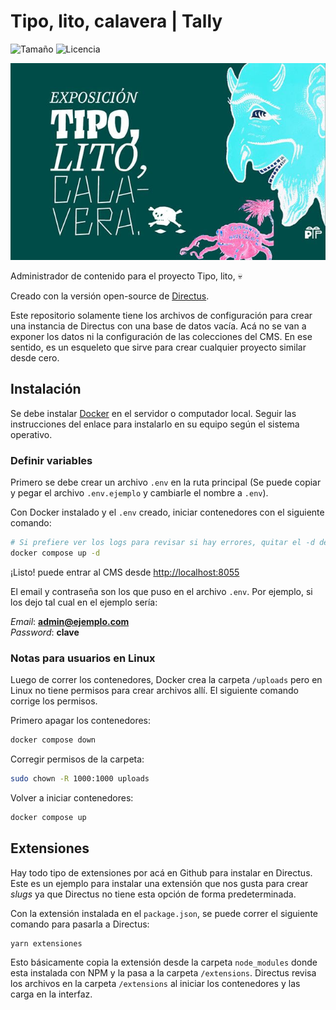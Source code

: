 # Tipo, lito, calavera | Tally

![Tamaño](https://img.shields.io/github/repo-size/enflujo/enflujo-tipo-lito-calavera?color=%235757f7&label=Tama%C3%B1o%20repo&logo=open-access&logoColor=white)
![Licencia](https://img.shields.io/github/license/enflujo/enflujo-tipo-lito-calavera?label=Licencia&logo=open-source-initiative&logoColor=white)

![Portada de exposición Tipo, lito, calavera](./docs/tipo-lito-calavera-640x40.jpg)

Administrador de contenido para el proyecto Tipo, lito, :skull:

Creado con la versión open-source de [Directus](https://directus.io/).

Este repositorio solamente tiene los archivos de configuración para crear una instancia de Directus con una base de datos vacía. Acá no se van a exponer los datos ni la configuración de las colecciones del CMS. En ese sentido, es un esqueleto que sirve para crear cualquier proyecto similar desde cero.

## Instalación

Se debe instalar [Docker](https://docs.docker.com/) en el servidor o computador local. Seguir las instrucciones del enlace para instalarlo en su equipo según el sistema operativo.

### Definir variables

Primero se debe crear un archivo `.env` en la ruta principal (Se puede copiar y pegar el archivo `.env.ejemplo` y cambiarle el nombre a `.env`).

Con Docker instalado y el `.env` creado, iniciar contenedores con el siguiente comando:

```bash
# Si prefiere ver los logs para revisar si hay errores, quitar el -d del final.
docker compose up -d
```

¡Listo! puede entrar al CMS desde [http://localhost:8055](http://localhost:8055)

El email y contraseña son los que puso en el archivo `.env`. Por ejemplo, si los dejo tal cual en el ejemplo sería:

_Email_: **admin@ejemplo.com**  
_Password_: **clave**

### Notas para usuarios en Linux

Luego de correr los contenedores, Docker crea la carpeta `/uploads` pero en Linux no tiene permisos para crear archivos allí. El siguiente comando corrige los permisos.

Primero apagar los contenedores:

```bash
docker compose down
```

Corregir permisos de la carpeta:

```bash
sudo chown -R 1000:1000 uploads
```

Volver a iniciar contenedores:

```bash
docker compose up
```

## Extensiones

Hay todo tipo de extensiones por acá en Github para instalar en Directus. Este es un ejemplo para instalar una extensión que nos gusta para crear _slugs_ ya que Directus no tiene esta opción de forma predeterminada.

Con la extensión instalada en el `package.json`, se puede correr el siguiente comando para pasarla a Directus:

```bash
yarn extensiones
```

Esto básicamente copia la extensión desde la carpeta `node_modules` donde esta instalada con NPM y la pasa a la carpeta `/extensions`. Directus revisa los archivos en la carpeta `/extensions` al iniciar los contenedores y las carga en la interfaz.
